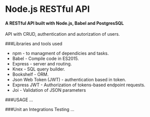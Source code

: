 # Node.js RESTful API
#### A RESTful API built with Node.js, Babel and PostgresSQL
API with CRUD, authentication and autorization of users.

###Libraries and tools used
* npm - to managment of dependicies and tasks.
* Babel - Compile code in ES2015.
* Express - server and routing.
* Knex - SQL query builder.
* Bookshelf - ORM.
* Json Web Token (JWT) - authentication based in token.
* Express JWT - Authorization of tokens-based endpoint requests.
* Joi - Validation of JSON parameters


###USAGE
...

###Unit an Integrations Testing 
...


